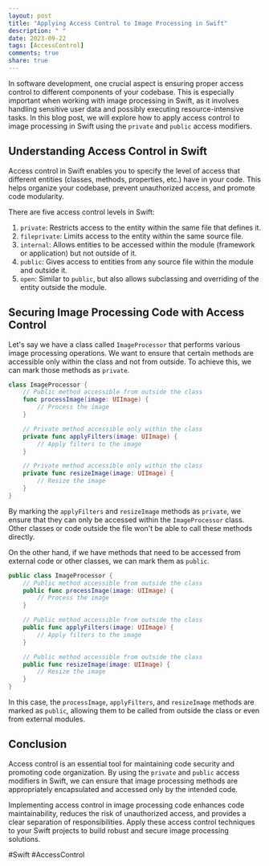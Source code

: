 ```yaml
---
layout: post
title: "Applying Access Control to Image Processing in Swift"
description: " "
date: 2023-09-22
tags: [AccessControl]
comments: true
share: true
---
```


In software development, one crucial aspect is ensuring proper access control to different components of your codebase. This is especially important when working with image processing in Swift, as it involves handling sensitive user data and possibly executing resource-intensive tasks. In this blog post, we will explore how to apply access control to image processing in Swift using the `private` and `public` access modifiers.

## Understanding Access Control in Swift

Access control in Swift enables you to specify the level of access that different entities (classes, methods, properties, etc.) have in your code. This helps organize your codebase, prevent unauthorized access, and promote code modularity.

There are five access control levels in Swift:

1. `private`: Restricts access to the entity within the same file that defines it.
2. `fileprivate`: Limits access to the entity within the same source file.
3. `internal`: Allows entities to be accessed within the module (framework or application) but not outside of it.
4. `public`: Gives access to entities from any source file within the module and outside it.
5. `open`: Similar to `public`, but also allows subclassing and overriding of the entity outside the module.

## Securing Image Processing Code with Access Control

Let's say we have a class called `ImageProcessor` that performs various image processing operations. We want to ensure that certain methods are accessible only within the class and not from outside. To achieve this, we can mark those methods as `private`.

```swift
class ImageProcessor {
    // Public method accessible from outside the class
    func processImage(image: UIImage) {
        // Process the image
    }

    // Private method accessible only within the class
    private func applyFilters(image: UIImage) {
        // Apply filters to the image
    }

    // Private method accessible only within the class
    private func resizeImage(image: UIImage) {
        // Resize the image
    }
}
```

By marking the `applyFilters` and `resizeImage` methods as `private`, we ensure that they can only be accessed within the `ImageProcessor` class. Other classes or code outside the file won't be able to call these methods directly.

On the other hand, if we have methods that need to be accessed from external code or other classes, we can mark them as `public`.

```swift
public class ImageProcessor {
    // Public method accessible from outside the class
    public func processImage(image: UIImage) {
        // Process the image
    }

    // Public method accessible from outside the class
    public func applyFilters(image: UIImage) {
        // Apply filters to the image
    }

    // Public method accessible from outside the class
    public func resizeImage(image: UIImage) {
        // Resize the image
    }
}
```

In this case, the `processImage`, `applyFilters`, and `resizeImage` methods are marked as `public`, allowing them to be called from outside the class or even from external modules.

## Conclusion

Access control is an essential tool for maintaining code security and promoting code organization. By using the `private` and `public` access modifiers in Swift, we can ensure that image processing methods are appropriately encapsulated and accessed only by the intended code.

Implementing access control in image processing code enhances code maintainability, reduces the risk of unauthorized access, and provides a clear separation of responsibilities. Apply these access control techniques to your Swift projects to build robust and secure image processing solutions.

#Swift #AccessControl